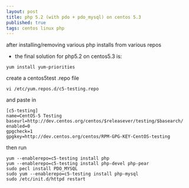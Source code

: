 ```yaml
---
layout: post
title: php 5.2 (with pdo + pdo_mysql) on centos 5.3
published: true
tags: centos linux php
---
```

after installing/removing various php installs from various repos 
- the final solution for php5.2 on centos5.3 is:

``` shell
yum install yum-priorities
```

create a centos5test .repo file

``` shell
vi /etc/yum.repos.d/c5-testing.repo
```

and paste in 

``` shell
[c5-testing]
name=CentOS-5 Testing 
baseurl=http://dev.centos.org/centos/$releasever/testing/$basearch/
enabled=0
gpgcheck=1
gpgkey=http://dev.centos.org/centos/RPM-GPG-KEY-CentOS-testing
```

then run

``` shell
yum --enablerepo=c5-testing install php
yum --enablerepo=c5-testing install php-devel php-pear
sudo pecl install PDO_MYSQL
sudo yum --enablerepo=c5-testing install php-mysql
sudo /etc/init.d/httpd restart
```